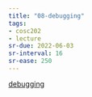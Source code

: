 ```yaml
---
title: "08-debugging"
tags: 
- cosc202 
- lecture
sr-due: 2022-06-03
sr-interval: 16
sr-ease: 250
---
```


[debugging](notes/debugging.md)

